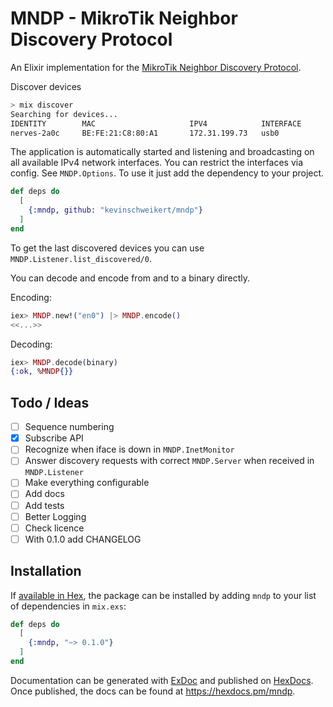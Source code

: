 # MNDP - MikroTik Neighbor Discovery Protocol

An Elixir implementation for the [MikroTik Neighbor Discovery Protocol](https://help.mikrotik.com/docs/display/ROS/Neighbor+discovery).


Discover devices

```bash
> mix discover
Searching for devices...
IDENTITY        MAC                     IPV4            INTERFACE       UPTIME
nerves-2a0c     BE:FE:21:C8:80:A1       172.31.199.73   usb0            1605
```

The application is automatically started and listening and broadcasting on all available IPv4 network interfaces. You can restrict the interfaces via config. See `MNDP.Options`. To use it just add the dependency to your project.

```elixir
def deps do
  [
    {:mndp, github: "kevinschweikert/mndp"}
  ]
end
```

To get the last discovered devices you can use `MNDP.Listener.list_discovered/0`.

You can decode and encode from and to a binary directly.

Encoding: 

```elixir
iex> MNDP.new!("en0") |> MNDP.encode()
<<...>>
```

Decoding: 

```elixir
iex> MNDP.decode(binary)
{:ok, %MNDP{}}
```


## Todo / Ideas

- [ ] Sequence numbering
- [x] Subscribe API
- [ ] Recognize when iface is down in `MNDP.InetMonitor`
- [ ] Answer discovery requests with correct `MNDP.Server` when received in `MNDP.Listener`
- [ ] Make everything configurable
- [ ] Add docs
- [ ] Add tests
- [ ] Better Logging
- [ ] Check licence
- [ ] With 0.1.0 add CHANGELOG

## Installation

If [available in Hex](https://hex.pm/docs/publish), the package can be installed
by adding `mndp` to your list of dependencies in `mix.exs`:

```elixir
def deps do
  [
    {:mndp, "~> 0.1.0"}
  ]
end
```

Documentation can be generated with [ExDoc](https://github.com/elixir-lang/ex_doc)
and published on [HexDocs](https://hexdocs.pm). Once published, the docs can
be found at <https://hexdocs.pm/mndp>.

